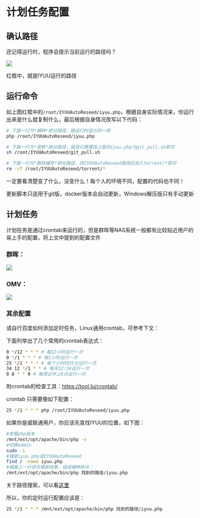 # 计划任务配置

## 确认路径

还记得运行时，程序会提示当前运行的路径吗？

![](https://cdn.iyuu.cn/usr/uploads/2020/03/2325595327.png)

红框中，就是IYUU运行的路径

## 运行命令

如上图红框中的`/root/IYUUAutoReseed/iyuu.php`，根据自身实际情况来，你运行出来是什么就复制什么，最后根据自身情况改写以下代码：

```sh
# 下面一行为*辅种*绝对路径，跟运行时显示的一样
php /root/IYUUAutoReseed/iyuu.php

# 下面一行为*更新*绝对路径，路径只需要改上面的iyuu.php为git_pull.sh即可
sh /root/IYUUAutoReseed/git_pull.sh

# 下面一行为*删除缓存*绝对路径，将IYUUAutoReseed路径后加入torrent/*即可
rm -rf /root/IYUUAutoReseed/torrent/*
```

一定要看清楚变了什么，没变什么！每个人的环境不同，配置的代码也不同！

更新脚本只适用于git版，docker版本会自动更新，Windows解压版只有手动更新

## 计划任务

计划任务是通过crontab来运行的，但是群晖等NAS系统一般都有比较贴近用户的易上手的配置，将上文中提到的配置文件

### 群晖：

![](https://cdn.iyuu.cn/usr/uploads/2020/03/722904102.jpg)

### OMV：

![](https://i.loli.net/2020/10/09/nf7ep3gcErGKSPw.png)

### 其余配置

请自行百度如何添加定时任务，Linux通用crontab，可参考下文：

下面列举出了几个常用的crontab表达式：

```sh
0 */12 * * * # 每12小时运行一次
0 */1 * * * # 每1小时运行一次
25 */1 * * * # 每个小时的25分运行一次
34 12 */1 * * # 每天12:34运行一次
0 8 * * 0 # 每周日早上8点运行一次
```

附crontab的检查工具：https://tool.lu/crontab/

crontab 只需要像如下配置：

```sh
25 */1 * * * php /root/IYUUAutoReseed/iyuu.php
```

如果你是威联通用户，你应该先查找IYUU的位置，如下图：

```sh
#查看php版本
/mnt/ext/opt/apache/bin/php -v
#切换admin
sudo -i
#搜索iyuu.php或IYUUAutoReseed
find / -name iyuu.php
#根据上一行命令搜索结果，组成辅种命令：
/mnt/ext/opt/apache/bin/php 找到的路径/iyuu.php
```

关于路径搜索，可以看[这里](https://github.com/AnthonyMSen/IYUUGuide/blob/main/5.%E8%BD%AC%E7%A7%BB%E5%81%9A%E7%A7%8D%E9%85%8D%E7%BD%AE.md#2bt_backup%E6%80%8E%E4%B9%88%E5%A1%AB)

所以，你的定时运行配置应该是：

```sh
25 */1 * * * /mnt/ext/opt/apache/bin/php 找到的路径/iyuu.php
```